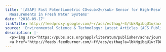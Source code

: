 ```yaml
---
title: '[ASAP] Fast Potentiometric CO<sub>2</sub> Sensor for High-Resolution in Situ
  Measurements in Fresh Water Systems'
date: '2018-09-17'
linkTitle: http://feedproxy.google.com/~r/acs/esthag/~3/lbkNgibqU1w/acs.est.8b02969
source: 'Environmental Science & Technology: Latest Articles (ACS Publications)'
description: |-
  <p><img src="https://pubs.acs.org/appl/literatum/publisher/achs/journals/content/esthag/0/esthag.ahead-of-print/acs.est.8b02969/20180914/images/medium/es-2018-02969t_0005.gif" alt="TOC Graphic"/></p><div><cite>Environmental Science & Technology</cite></div><div>DOI: 10.1021/acs.est.8b02969</div><div class="feedflare">
  <a href="http://feeds.feedburner.com/~ff/acs/esthag?a=lbkNgibqU1w:TD8oxehBJZQ:yIl2AUoC8zA"><img src="http://feeds.feedburner.com/~ff/acs/esthag?d=yIl2AUoC8zA" border="0"></img></a>
---
```

